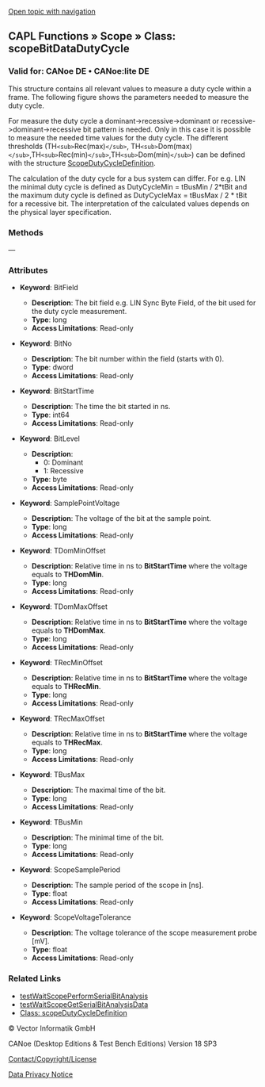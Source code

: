 [Open topic with navigation](../../../../../CANoeDEFamily.htm#Topics/CAPLFunctions/Scope/Classes/CAPLfunctionScopeBitDataDutyCycle.md)

## CAPL Functions » Scope » Class: scopeBitDataDutyCycle

### Valid for: CANoe DE • CANoe:lite DE

This structure contains all relevant values to measure a duty cycle within a frame. The following figure shows the parameters needed to measure the duty cycle.

For measure the duty cycle a dominant->recessive->dominant or recessive->dominant->recessive bit pattern is needed. Only in this case it is possible to measure the needed time values for the duty cycle. The different thresholds (TH`<sub>`Rec(max)`</sub>`, TH`<sub>`Dom(max)`</sub>`,TH`<sub>`Rec(min)`</sub>`,TH`<sub>`Dom(min)`</sub>`) can be defined with the structure [ScopeDutyCycleDefinition](CAPLfunctionScopeDutyCycleDefinition.md).

The calculation of the duty cycle for a bus system can differ. For e.g. LIN the minimal duty cycle is defined as DutyCycleMin = tBusMin / 2*tBit and the maximum duty cycle is defined as DutyCycleMax = tBusMax / 2 * tBit for a recessive bit. The interpretation of the calculated values depends on the physical layer specification.

### Methods

—

### Attributes

- **Keyword**: BitField
  - **Description**: The bit field e.g. LIN Sync Byte Field, of the bit used for the duty cycle measurement.
  - **Type**: long
  - **Access Limitations**: Read-only

- **Keyword**: BitNo
  - **Description**: The bit number within the field (starts with 0).
  - **Type**: dword
  - **Access Limitations**: Read-only

- **Keyword**: BitStartTime
  - **Description**: The time the bit started in ns.
  - **Type**: int64
  - **Access Limitations**: Read-only

- **Keyword**: BitLevel
  - **Description**:
    - 0: Dominant
    - 1: Recessive
  - **Type**: byte
  - **Access Limitations**: Read-only

- **Keyword**: SamplePointVoltage
  - **Description**: The voltage of the bit at the sample point.
  - **Type**: long
  - **Access Limitations**: Read-only

- **Keyword**: TDomMinOffset
  - **Description**: Relative time in ns to **BitStartTime** where the voltage equals to **THDomMin**.
  - **Type**: long
  - **Access Limitations**: Read-only

- **Keyword**: TDomMaxOffset
  - **Description**: Relative time in ns to **BitStartTime** where the voltage equals to **THDomMax**.
  - **Type**: long
  - **Access Limitations**: Read-only

- **Keyword**: TRecMinOffset
  - **Description**: Relative time in ns to **BitStartTime** where the voltage equals to **THRecMin**.
  - **Type**: long
  - **Access Limitations**: Read-only

- **Keyword**: TRecMaxOffset
  - **Description**: Relative time in ns to **BitStartTime** where the voltage equals to **THRecMax**.
  - **Type**: long
  - **Access Limitations**: Read-only

- **Keyword**: TBusMax
  - **Description**: The maximal time of the bit.
  - **Type**: long
  - **Access Limitations**: Read-only

- **Keyword**: TBusMin
  - **Description**: The minimal time of the bit.
  - **Type**: long
  - **Access Limitations**: Read-only

- **Keyword**: ScopeSamplePeriod
  - **Description**: The sample period of the scope in [ns].
  - **Type**: float
  - **Access Limitations**: Read-only

- **Keyword**: ScopeVoltageTolerance
  - **Description**: The voltage tolerance of the scope measurement probe [mV].
  - **Type**: float
  - **Access Limitations**: Read-only

### Related Links

- [testWaitScopePerformSerialBitAnalysis](../../Test/Functions/CAPLfunctionTestWaitScopePerformSerialBitAnalysis.md)
- [testWaitScopeGetSerialBitAnalysisData](../../Test/Functions/CAPLfunctionTestWaitScopeGetSerialBitAnalysisData.md)
- [Class: scopeDutyCycleDefinition](CAPLfunctionScopeDutyCycleDefinition.md)

© Vector Informatik GmbH

CANoe (Desktop Editions & Test Bench Editions) Version 18 SP3

[Contact/Copyright/License](../../../Shared/ContactCopyrightLicense.md)

[Data Privacy Notice](https://www.vector.com/int/en/company/get-info/privacy-policy/)
